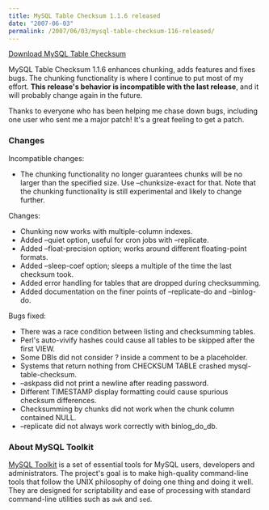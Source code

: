 ```yaml
---
title: MySQL Table Checksum 1.1.6 released
date: "2007-06-03"
permalink: /2007/06/03/mysql-table-checksum-116-released/
---
```

<p class="download">
  <a href="http://code.google.com/p/maatkit">Download MySQL Table Checksum</a>
</p>

MySQL Table Checksum 1.1.6 enhances chunking, adds features and fixes bugs. The chunking functionality is where I continue to put most of my effort. **This release's behavior is incompatible with the last release**, and it will probably change again in the future.

Thanks to everyone who has been helping me chase down bugs, including one user who sent me a major patch! It's a great feeling to get a patch.

### Changes

Incompatible changes:

*   The chunking functionality no longer guarantees chunks will be no larger than the specified size. Use &#8211;chunksize-exact for that. Note that the chunking functionality is still experimental and likely to change further.

Changes:

*   Chunking now works with multiple-column indexes.
*   Added &#8211;quiet option, useful for cron jobs with &#8211;replicate.
*   Added &#8211;float-precision option; works around different floating-point formats.
*   Added &#8211;sleep-coef option; sleeps a multiple of the time the last checksum took.
*   Added error handling for tables that are dropped during checksumming.
*   Added documentation on the finer points of &#8211;replicate-do and &#8211;binlog-do.

Bugs fixed:

*   There was a race condition between listing and checksumming tables.
*   Perl's auto-vivify hashes could cause all tables to be skipped after the first VIEW.
*   Some DBIs did not consider ? inside a comment to be a placeholder.
*   Systems that return nothing from CHECKSUM TABLE crashed mysql-table-checksum.
*   &#8211;askpass did not print a newline after reading password.
*   Different TIMESTAMP display formatting could cause spurious checksum differences.
*   Checksumming by chunks did not work when the chunk column contained NULL.
*   &#8211;replicate did not always work correctly with binlog\_do\_db.

### About MySQL Toolkit

[MySQL Toolkit][1] is a set of essential tools for MySQL users, developers and administrators. The project's goal is to make high-quality command-line tools that follow the UNIX philosophy of doing one thing and doing it well. They are designed for scriptability and ease of processing with standard command-line utilities such as `awk` and `sed`.

 [1]: http://code.google.com/p/maatkit
